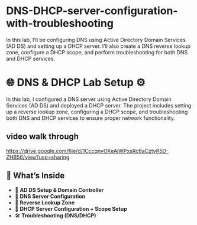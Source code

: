 # DNS-DHCP-server-configuration-with-troubleshooting
In this lab, I’ll be configuring DNS using Active Directory Domain Services (AD DS) and setting up a DHCP server. I’ll also create a DNS reverse lookup zone, configure a DHCP scope, and perform troubleshooting for both DNS and DHCP services.
# 🌐 DNS & DHCP Lab Setup ⚙️  
In this lab, I configured a DNS server using Active Directory Domain Services (AD DS) and deployed a DHCP server. The project includes setting up a reverse lookup zone, configuring a DHCP scope, and troubleshooting both DNS and DHCP services to ensure proper network functionality.

## video walk through
https://drive.google.com/file/d/1CccqnvOKeAjWPxsRc6aCztyR5D-ZHB56/view?usp=sharing

## 🔧 What’s Inside

- 🧱 **AD DS Setup & Domain Controller**  
- 🧭 **DNS Server Configuration**  
- 🔁 **Reverse Lookup Zone**  
- 📡 **DHCP Server Configuration + Scope Setup**  
- 🛠️ **Troubleshooting (DNS/DHCP)**
